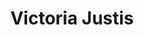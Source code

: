 ---
type: "member"
layout: "team"
title: "Victoria Justis"
publish_name: "Victoria Justis"
bg_image: ""
photo: ""
lab_position: "Undergrad Student"
lab_group: "Alumni"
status: "alumni"

---